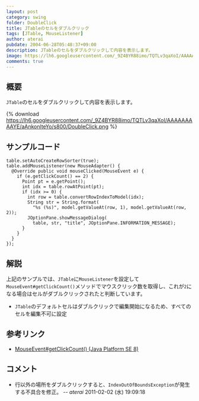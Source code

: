 ```yaml
---
layout: post
category: swing
folder: DoubleClick
title: JTableのセルをダブルクリック
tags: [JTable, MouseListener]
author: aterai
pubdate: 2004-06-28T05:48:37+09:00
description: JTableのセルをダブルクリックして内容を表示します。
image: https://lh6.googleusercontent.com/_9Z4BYR88imo/TQTLv3qaXoI/AAAAAAAAAYE/aAnkonlteYo/s800/DoubleClick.png
comments: true
---
```

## 概要
`JTable`のセルをダブルクリックして内容を表示します。

{% download https://lh6.googleusercontent.com/_9Z4BYR88imo/TQTLv3qaXoI/AAAAAAAAAYE/aAnkonlteYo/s800/DoubleClick.png %}

## サンプルコード
<pre class="prettyprint"><code>table.setAutoCreateRowSorter(true);
table.addMouseListener(new MouseAdapter() {
  @Override public void mouseClicked(MouseEvent e) {
    if (e.getClickCount() == 2) {
      Point pt = e.getPoint();
      int idx = table.rowAtPoint(pt);
      if (idx &gt;= 0) {
        int row = table.convertRowIndexToModel(idx);
        String str = String.format(
          "%s (%s)", model.getValueAt(row, 1), model.getValueAt(row, 2));
        JOptionPane.showMessageDialog(
          table, str, "title", JOptionPane.INFORMATION_MESSAGE);
      }
    }
  }
});
</code></pre>

## 解説
上記のサンプルでは、`JTable`に`MouseListener`を設定して`MouseEvent#getClickCount()`メソッドでマウスクリック数を取得し、これが`2`になる場合はセルがダブルクリックされたと判断しています。

- `JTable`のデフォルトセルはダブルクリックで編集開始になるため、すべてのセルを編集不可に設定

<!-- dummy comment line for breaking list -->

## 参考リンク
- [MouseEvent#getClickCount() (Java Platform SE 8)](https://docs.oracle.com/javase/jp/8/docs/api/java/awt/event/MouseEvent.html#getClickCount--)

<!-- dummy comment line for breaking list -->

## コメント
- 行以外の場所をダブルクリックすると、`IndexOutOfBoundsException`が発生する不具合を修正。 -- *aterai* 2011-02-02 (水) 19:09:18

<!-- dummy comment line for breaking list -->
